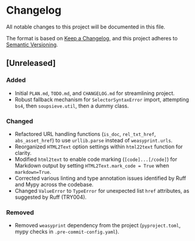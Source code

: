 # Changelog

All notable changes to this project will be documented in this file.

The format is based on [Keep a Changelog](https://keepachangelog.com/en/1.0.0/),
and this project adheres to [Semantic Versioning](https://semver.org/spec/v2.0.0.html).

## [Unreleased]

### Added
- Initial `PLAN.md`, `TODO.md`, and `CHANGELOG.md` for streamlining project.
- Robust fallback mechanism for `SelectorSyntaxError` import, attempting `bs4`, then `soupsieve.util`, then a dummy class.

### Changed
- Refactored URL handling functions (`is_doc`, `rel_txt_href`, `abs_asset_href`) to use `urllib.parse` instead of `weasyprint.urls`.
- Reorganized `HTML2Text` option settings within `html22text` function for clarity.
- Modified `html2text` to enable code marking (`[code]...[/code]`) for Markdown output by setting `HTML2Text.mark_code = True` when `markdown=True`.
- Corrected various linting and type annotation issues identified by Ruff and Mypy across the codebase.
- Changed `ValueError` to `TypeError` for unexpected list `href` attributes, as suggested by Ruff (TRY004).

### Removed
- Removed `weasyprint` dependency from the project (`pyproject.toml`, mypy checks in `.pre-commit-config.yaml`).

